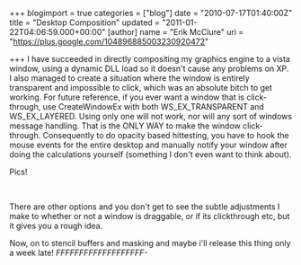 +++
blogimport = true
categories = ["blog"]
date = "2010-07-17T01:40:00Z"
title = "Desktop Composition"
updated = "2011-01-22T04:06:59.000+00:00"
[author]
name = "Erik McClure"
uri = "https://plus.google.com/104896885003230920472"

+++
I have succeeded in directly compositing my graphics engine to a vista window, using a dynamic DLL load so it doesn't cause any problems on XP. I also managed to create a situation where the window is entirely transparent and impossible to click, which was an absolute bitch to get working. For future reference, if you ever want a window that is click-through, use CreateWindowEx with both WS_EX_TRANSPARENT and WS_EX_LAYERED. Using only one will not work, nor will any sort of windows message handling. That is the ONLY WAY to make the window click-through. Consequently to do opacity based hittesting, you have to hook the mouse events for the entire desktop and manually notify your window after doing the calculations yourself (something I don't even want to think about).

Pics!

<a href="http://img340.imageshack.us/img340/905/compositewindow.png"><img src="http://img340.imageshack.us/img340/905/compositewindow.th.png" alt="" /></a>
<a href="http://img708.imageshack.us/img708/1072/compositingexample.png"><img src="http://img708.imageshack.us/img708/1072/compositingexample.th.png" alt="" /></a>

There are other options and you don't get to see the subtle adjustments I make to whether or not a window is draggable, or if its clickthrough etc, but it gives you a rough idea.

Now, on to stencil buffers and masking and maybe i'll release this thing only a week late! *FFFFFFFFFFFFFFFFFFF-*
